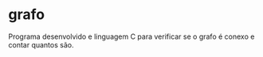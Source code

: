 # grafo
Programa desenvolvido e linguagem C para verificar se o grafo é conexo e contar quantos são.

